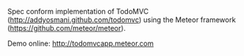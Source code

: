 Spec conform implementation of TodoMVC (http://addyosmani.github.com/todomvc) using the Meteor framework (https://github.com/meteor/meteor).

Demo online: http://todomvcapp.meteor.com